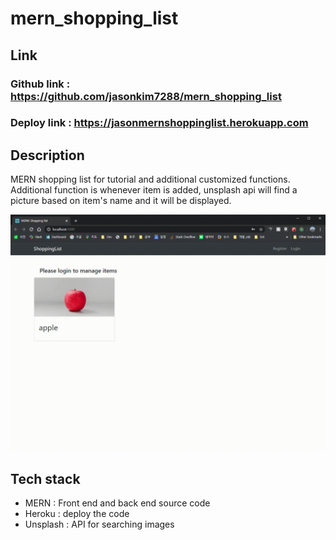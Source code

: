 # mern_shopping_list

## Link
### Github link : https://github.com/jasonkim7288/mern_shopping_list
### Deploy link : https://jasonmernshoppinglist.herokuapp.com

## Description
MERN shopping list for tutorial and additional customized functions.
Additional function is whenever item is added, unsplash api will find a picture based on item's name and it will be displayed.

![Image of MERN Shopping List](doc/MERN-Shopping-list.gif)


## Tech stack
- MERN : Front end and back end source code
- Heroku : deploy the code
- Unsplash : API for searching images
